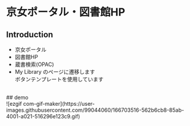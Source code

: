 # 京女ポータル・図書館HP

## Introduction
- 京女ポータル
- 図書館HP
- 蔵書検索(OPAC)
- My Library
のページに遷移します<br>
ボタンテンプレートを使用しています<br>
<br>
## demo<br>
![ezgif com-gif-maker](https://user-images.githubusercontent.com/99044060/166703516-562b6cb8-85ab-4001-a021-516296e123c9.gif)
